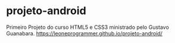 # projeto-android
Primeiro Projeto do curso HTML5 e CSS3 ministrado pelo Gustavo Guanabara. https://leoneprogrammer.github.io/projeto-android/
